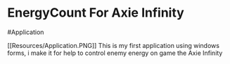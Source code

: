 # EnergyCount For Axie Infinity
#Application

[[Resources/Application.PNG]]
This is my first application using windows forms,  i make it for help to control enemy energy on game  the Axie Infinity
